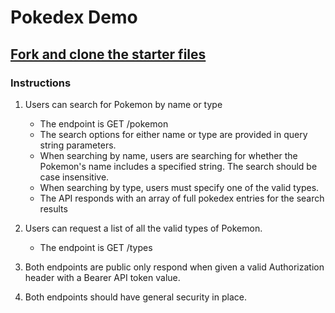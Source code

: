 
# Pokedex Demo

## [Fork and clone the starter files](https://github.com/Thinkful-Ed/node-pokedex-starter-files)

### Instructions

1. Users can search for Pokemon by name or type
    - The endpoint is GET /pokemon
    - The search options for either name or type are provided in query string parameters.
    - When searching by name, users are searching for whether the Pokemon's name includes a specified string. The search should be case insensitive.
    - When searching by type, users must specify one of the valid types.
    - The API responds with an array of full pokedex entries for the search results

2. Users can request a list of all the valid types of Pokemon.
    - The endpoint is GET /types

3. Both endpoints are public only respond when given a valid Authorization header with a Bearer API token value.

4. Both endpoints should have general security in place.
